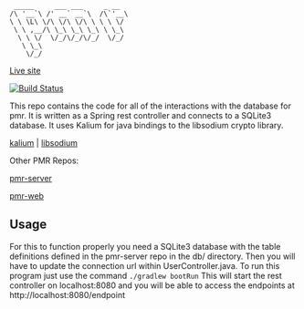
     _____     ___ ___     _ __  
    /\ '__`\ /' __` __`\  /\`'__\
    \ \ \L\ \/\ \/\ \/\ \ \ \ \/ 
     \ \ ,__/\ \_\ \_\ \_\ \ \_\ 
      \ \ \/  \/_/\/_/\/_/  \/_/ 
       \ \_\                     
        \/_/                                  

[Live site](http://peemr.com)

[![Build Status](https://travis-ci.org/kevinchesser/pmr-rest.svg?branch=master)](https://travis-ci.org/kevinchesser/pmr-rest)

This repo contains the code for all of the interactions with the database for pmr. It is written as a Spring rest controller and connects to a SQLite3 database. It uses Kalium for java bindings to the libsodium crypto library.

[kalium](https://github.com/abstractj/kalium) |
[libsodium](https://github.com/jedisct1/libsodium)

Other PMR Repos:

[pmr-server](https://github.com/jaxmann/pmr-server)

[pmr-web](https://github.com/jaxmann/pmr-web)

## Usage
For this to function properly you need a SQLite3 database with the table definitions defined in the pmr-server repo in the db/ directory. Then you will have to update the connection url within UserController.java.
To run this program just use the command `./gradlew bootRun` This will start the rest controller on localhost:8080 and you will be able to access the endpoints at http://localhost:8080/endpoint

